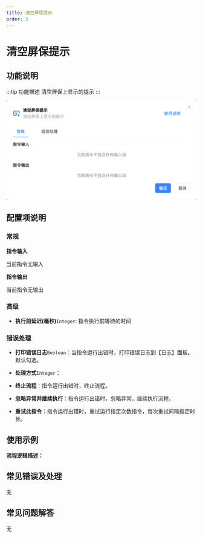 ```yaml
---
title: 清空屏保提示
order: 3
---
```


# 清空屏保提示

## 功能说明

:::tip 功能描述
清空屏保上显示的提示
:::

![清空屏保提示](../../../assets/清空屏保提示_command.png)

## 配置项说明

### 常规

**指令输入**

当前指令无输入


**指令输出**

当前指令无输出

### 高级

- **执行前延迟(毫秒)**`Integer`: 指令执行前等待的时间

### 错误处理

- **打印错误日志**`Boolean`：当指令运行出错时，打印错误日志到【日志】面板。默认勾选。

- **处理方式**`Integer`：

 - **终止流程**：指令运行出错时，终止流程。

 - **忽略异常并继续执行**：指令运行出错时，忽略异常，继续执行流程。

 - **重试此指令**：指令运行出错时，重试运行指定次数指令，每次重试间隔指定时长。

## 使用示例

**流程逻辑描述：** 

## 常见错误及处理

无

## 常见问题解答

无

